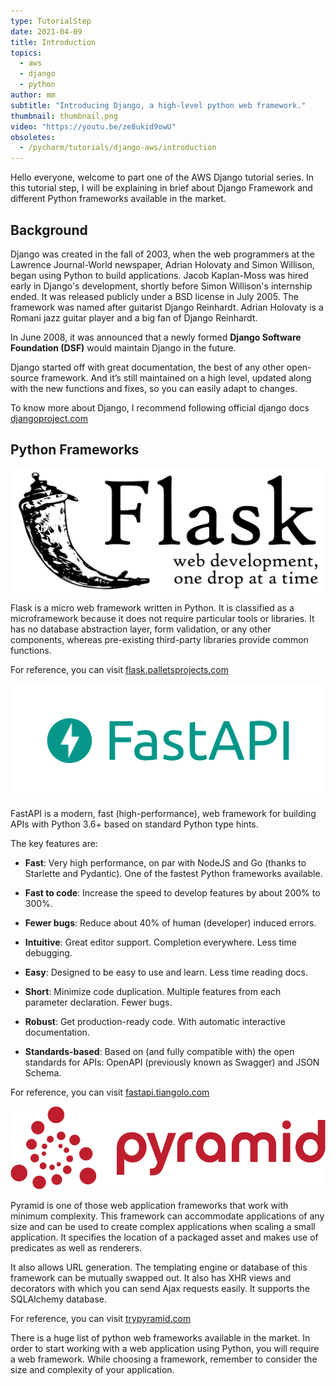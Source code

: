 ```yaml
---
type: TutorialStep
date: 2021-04-09
title: Introduction
topics:
  - aws
  - django
  - python
author: mm
subtitle: "Introducing Django, a high-level python web framework."
thumbnail: thumbnail.png
video: "https://youtu.be/ze8ukid9owU"
obsoletes:
  - /pycharm/tutorials/django-aws/introduction
---
```


Hello everyone, welcome to part one of the AWS Django tutorial series.
In this tutorial step, I will be explaining in brief about Django Framework and
different Python frameworks available in the market.

## Background

Django was created in the fall of 2003, when the web programmers
at the Lawrence Journal-World newspaper, Adrian Holovaty and Simon Willison,
began using Python to build applications. Jacob Kaplan-Moss was hired early
in Django's development, shortly before Simon Willison's internship ended.
It was released publicly under a BSD license in July 2005.
The framework was named after guitarist Django Reinhardt.
Adrian Holovaty is a Romani jazz guitar player and a big fan of
Django Reinhardt.

In June 2008, it was announced that a newly formed
**Django Software Foundation (DSF)** would maintain Django in the future.

Django started off with great documentation, the best of any other
open-source framework. And it’s still maintained on a high level,
updated along with the new functions and fixes, so you can easily
adapt to changes.

To know more about Django, I recommend following official django docs [djangoproject.com](https://www.djangoproject.com/)

## Python Frameworks

![flask](flask.png)

Flask is a micro web framework written in Python.
It is classified as a microframework because it does not require
particular tools or libraries. It has no database abstraction layer,
form validation, or any other components, whereas pre-existing third-party
libraries provide common functions.

For reference, you can visit [flask.palletsprojects.com](https://flask.palletsprojects.com/)

![fastapi](fastapi.png)

FastAPI is a modern, fast (high-performance), web framework
for building APIs with Python 3.6+ based on standard Python type hints.

The key features are:

- **Fast**: Very high performance, on par with NodeJS and Go (thanks to Starlette and Pydantic). One of the fastest Python frameworks available.

- **Fast to code**: Increase the speed to develop features by about 200% to 300%.

- **Fewer bugs**: Reduce about 40% of human (developer) induced errors.
- **Intuitive**: Great editor support. Completion everywhere. Less time debugging.
- **Easy**: Designed to be easy to use and learn. Less time reading docs.
- **Short**: Minimize code duplication. Multiple features from each parameter declaration. Fewer bugs.
- **Robust**: Get production-ready code. With automatic interactive documentation.
- **Standards-based**: Based on (and fully compatible with) the open standards for APIs: OpenAPI (previously known as Swagger) and JSON Schema.

For reference, you can visit [fastapi.tiangolo.com](https://fastapi.tiangolo.com/)

![pyramid](pyramid.png)

Pyramid is one of those web application frameworks that work with
minimum complexity. This framework can accommodate applications of
any size and can be used to create complex applications when scaling
a small application. It specifies the location of a packaged asset and
makes use of predicates as well as renderers.

It also allows URL generation. The templating engine or database
of this framework can be mutually swapped out. It also has XHR views
and decorators with which you can send Ajax requests easily. It supports
the SQLAlchemy database.

For reference, you can visit [trypyramid.com](https://trypyramid.com/)

There is a huge list of python web frameworks available in the market.
In order to start working with a web application using Python,
you will require a web framework. While choosing a framework,
remember to consider the size and complexity of your application.
